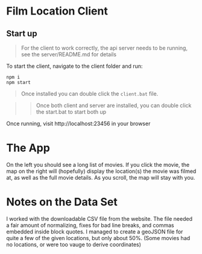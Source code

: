 # Film Location Client

## Start up
> For the client to work correctly, the api server needs to be running, see the server/README.md for details

To start the client, navigate to the client folder and run:
```
npm i
npm start
```
> Once installed you can  double click the ```client.bat``` file.

>> Once both client and server are installed, you can double click the start.bat to start both up

Once running, visit http://localhost:23456 in your browser

# The App
On the left you should see a long list of movies. If you click the movie, the map on the right will (hopefully) display the location(s) the movie was filmed at, as well as the full movie details. As you scroll, the map will stay with you.

# Notes on the Data Set
I worked with the downloadable CSV file from the website. The file needed a fair amount of normalizing, fixes for bad line breaks, and commas embedded inside block quotes. I managed to create a geoJSON file for quite a few of the given locations, but only about 50%. (Some movies had no locations, or were too vauge to derive coordinates)